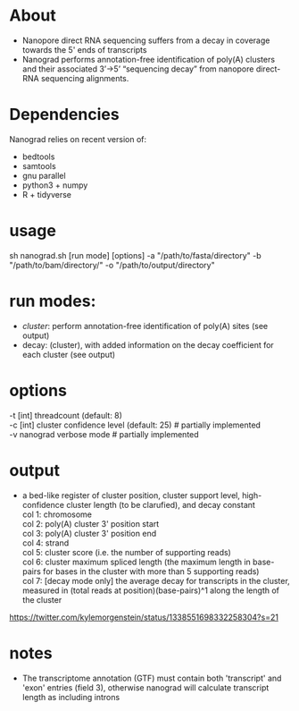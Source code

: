 # About


- Nanopore direct RNA sequencing suffers from a decay in coverage towards the 5' ends of transcripts
- Nanograd performs annotation-free identification of poly(A) clusters and their associated 3’→5’ “sequencing decay” from nanopore direct-RNA sequencing alignments.

# Dependencies
Nanograd relies on recent version of:
- bedtools
- samtools
- gnu parallel
- python3 + numpy
- R + tidyverse

# usage
sh nanograd.sh [run mode] [options] -a "/path/to/fasta/directory" -b "/path/to/bam/directory/" -o "/path/to/output/directory"

# run modes:
 - *cluster*: perform annotation-free identification of poly(A) sites (see output)
 - decay: (cluster), with added information on the decay coefficient for each cluster (see output)

# options
-t [int] threadcount (default: 8)                   
-c [int] cluster confidence level (default: 25) # partially implemented        
-v nanograd verbose mode # partially implemented

# output
- a bed-like register of cluster position, cluster support level, high-confidence cluster length (to be clarufied), and decay constant      
    col 1: chromosome           
    col 2: poly(A) cluster 3' position start        
    col 3: poly(A) cluster 3' position end      
    col 4: strand               
    col 5: cluster score (i.e. the number of supporting reads)      
    col 6: cluster maximum spliced length (the maximum length in base-pairs for bases in the cluster with more than 5 supporting reads)     
    col 7: [decay mode only] the average decay for transcripts in the cluster, measured in (total reads at position)(base-pairs)^1 along the length of the cluster      

https://twitter.com/kylemorgenstein/status/1338551698332258304?s=21

# notes 

- The transcriptome annotation (GTF) must contain both 'transcript' and 'exon' entries (field 3), otherwise nanograd will calculate transcript length as including introns
